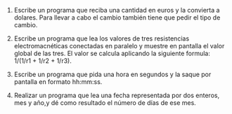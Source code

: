 1. Escribe un programa que reciba una cantidad en euros y la convierta
a dolares. Para llevar a cabo el cambio también tiene que pedir el tipo 
de cambio.

2. Escribe un programa que lea los valores de tres resistencias
electromacnéticas conectadas en paralelo y muestre en pantalla el 
valor global de las tres. El valor se calcula aplicando la siguiente 
formula: 1/(1/r1 + 1/r2 + 1/r3).

3. Escribe un programa que pida una hora en segundos y la saque por 
pantalla en formato hh:mm:ss.

4. Realizar un programa que lea una fecha representada por
dos enteros, mes y año,y dé como resultado el número de 
días de ese mes.
